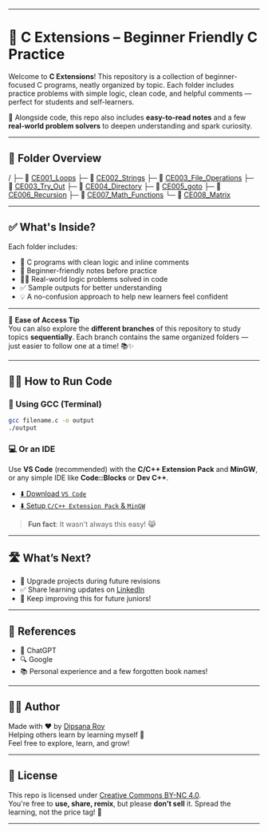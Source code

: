 
---

# 🧩 C Extensions – Beginner Friendly C Practice

Welcome to **C Extensions**! This repository is a collection of beginner-focused C programs, neatly organized by topic. Each folder includes practice problems with simple logic, clean code, and helpful comments — perfect for students and self-learners.

📝 Alongside code, this repo also includes **easy-to-read notes** and a few **real-world problem solvers** to deepen understanding and spark curiosity.

---

## 📂 Folder Overview

/
├─ 📁 [CE001_Loops](https://github.com/DipsanaRoy/c-extensions/tree/main/CE001_Loops)
├─ 📁 [CE002_Strings](https://github.com/DipsanaRoy/c-extensions/tree/main/CE002_Strings)
├─ 📁 [CE003_File_Operations](https://github.com/DipsanaRoy/c-extensions/tree/main/CE003_File_Operations)
├─ 📁 [CE003_Try_Out](https://github.com/DipsanaRoy/c-extensions/tree/main/CE003_Try_Out)
├─ 📁 [CE004_Directory](https://github.com/DipsanaRoy/c-extensions/tree/main/CE004_Directory)
├─ 📁 [CE005_goto](https://github.com/DipsanaRoy/c-extensions/tree/main/CE005_goto)
├─ 📁 [CE006_Recursion](https://github.com/DipsanaRoy/c-extensions/tree/main/CE006_Recursion)
├─ 📁 [CE007_Math_Functions](https://github.com/DipsanaRoy/c-extensions/tree/main/CE007_Math_Functions)
└─ 📁 [CE008_Matrix](https://github.com/DipsanaRoy/c-extensions/tree/main/CE008_Matrix)

---

## ✅ What's Inside?

Each folder includes:
- 📄 C programs with clean logic and inline comments  
- 📝 Beginner-friendly notes before practice  
- 🧑‍💻 Real-world logic problems solved in code  
- ✅ Sample outputs for better understanding  
- 💡 A no-confusion approach to help new learners feel confident

---

🔀 **Ease of Access Tip**  
You can also explore the **different branches** of this repository to study topics **sequentially**. Each branch contains the same organized folders — just easier to follow one at a time! 📚✨

---

## 🏃‍♂️ How to Run Code

### 🔧 Using GCC (Terminal)
```bash
gcc filename.c -o output
./output
```

### 💻 Or an IDE 
Use **VS Code** (recommended) with the **C/C++ Extension Pack** and **MinGW**, or any simple IDE like **Code::Blocks** or **Dev C++**.

- [⬇️ Download `VS Code`](https://code.visualstudio.com/download)  
- [⬇️ Setup `C/C++ Extension Pack` & `MinGW`](https://code.visualstudio.com/docs/cpp/config-mingw)

> **Fun fact**: It wasn't always this easy! 😹

---

## 🛣️ What’s Next?

- 🔄 Upgrade projects during future revisions  
- ✅ Share learning updates on [LinkedIn](https://www.linkedin.com/in/dipsana)  
- 💬 Keep improving this for future juniors!  

---

## 🙌 References
 
- 🤖 ChatGPT 
- 🔍 Google
- 📚 Personal experience and a few forgotten book names!

---

## 🧑‍💻 Author

Made with ❤️ by [Dipsana Roy](https://github.com/DipsanaRoy)  
Helping others learn by learning myself 🌱  
Feel free to explore, learn, and grow!

---

## 📄 License

This repo is licensed under [Creative Commons BY-NC 4.0](https://creativecommons.org/licenses/by-nc/4.0/).  
You're free to **use, share, remix**, but please **don’t sell** it. Spread the learning, not the price tag! 💖

---
